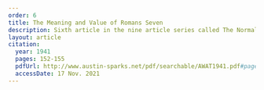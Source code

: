 ```yaml
---
order: 6
title: The Meaning and Value of Romans Seven
description: Sixth article in the nine article series called The Normal Christian Life by Watchman Nee. This article was released in the September-October 1941 issue of a Witness and a Testimony.
layout: article
citation:
  year: 1941
  pages: 152-155
  pdfUrl: http://www.austin-sparks.net/pdf/searchable/AWAT1941.pdf#page=152&zoom=auto,-127,536
  accessDate: 17 Nov. 2021
---
```

